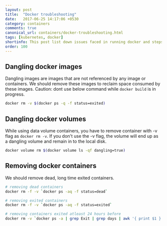 ```yaml
---
layout: post
title:  "Docker troubleshooting"
date:   2017-06-25 14:17:06 +0530
category: containers
comments: true
canonical_url: containers/docker-troubleshooting.html
tags: [kubernetes, docker]
shortinfo: This post list down issues faced in running docker and steps to resolve issues.
order: 100
---
```


## Dangling docker images
Dangling images are images that are not referenced by any image or containers. We should remove these images to reclaim space consumed by these images. Caution: dont use below command while `docker build` is in progress.
```bash
docker rm -v $(docker ps -q -f status=exited)
```

## Dangling docker volumes
While using data volume containers, you have to remove container with -v flag as `docker rm -v`. If you don't use the -v flag, the volume will end up as a dangling volume and remain in to the local disk.
```bash
docker volume rm $(docker volume ls -qf dangling=true)
```

## Removing docker containers
We should remove dead, long time exited containers.
```bash
# removing dead containers
docker rm -f -v `docker ps -aq -f status=dead`

# removing exited containers
docker rm -f -v `docker ps -aq -f status=exited`

# removing containers exited atleast 24 hours before
docker rm -v `docker ps -a | grep Exit | grep days | awk '{ print $1 }'`
```

